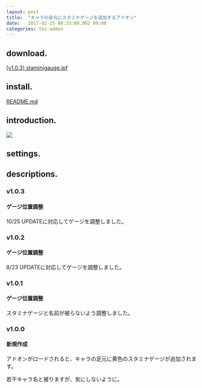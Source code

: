 ```yaml
---
layout: post
title:  "キャラの足元にスタミナゲージを追加するアドオン"
date:   2017-02-25 00:33:00.002 09:00
categories: tos-addon
---
```


## download.

[[v1.0.3] staminigauge.ipf](https://github.com/weizlogy/tos/releases/download/staminigauge/staminigauge-v1.0.3.ipf)

## install.

[README.md](https://github.com/weizlogy/tos/blob/master/README.md)

## introduction.

[![](https://www.dropbox.com/s/rbcn9uizoiwpw2h/staminagauge.png?dl=1)](https://www.dropbox.com/s/rbcn9uizoiwpw2h/staminagauge.png?dl=0)

## settings.

## descriptions.

### v1.0.3

#### ゲージ位置調整

10/25 UPDATEに対応してゲージを調整しました。

### v1.0.2

#### ゲージ位置調整

8/23 UPDATEに対応してゲージを調整しました。

### v1.0.1

#### ゲージ位置調整

スタミナゲージと名前が被らないよう調整しました。

### v1.0.0

#### 新規作成

アドオンがロードされると、キャラの足元に黄色のスタミナゲージが追加されます。 

若干キャラ名と被りますが、気にしないように。 
